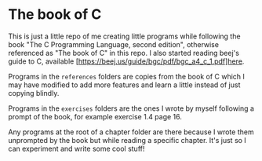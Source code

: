 # The book of C

This is just a little repo of me creating little programs while following the book "The C Programming Language, second edition",
otherwise referenced as "The book of C" in this repo.
I also started reading beej's guide to C, available [https://beej.us/guide/bgc/pdf/bgc_a4_c_1.pdf]here.

Programs in the `references` folders are copies from the book of C which I may have modified to add more features and learn a little instead of just copying blindly.

Programs in the `exercises` folders are the ones I wrote by myself following a prompt of the book, for example exercise 1.4 page 16.

Any programs at the root of a chapter folder are there because I wrote them unprompted by the book but while reading a specific chapter. It's just so I can experiment and write some cool stuff!
